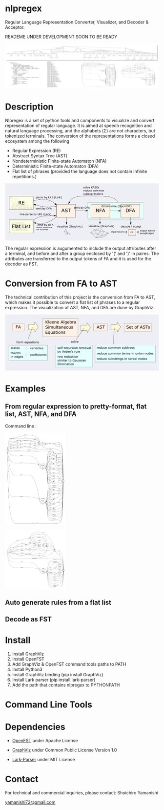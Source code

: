# nlpregex 

Regular Language Representation Converter, Visualizer, and Decoder &amp; Acceptor.

READEME UNDER DEVELOPMENT SOON TO BE READY

<a href="docs/banner.png"> <img src="docs/banner.png"></a>

# Description
Nlpregex is a set of python tools and components to visualize and convert representation of regular language.
It is aimed at speech recognition and natural language processing, 
and the alphabets (Σ) are not characters, but tokenized terminals.
The conversion of the representations forms a closed ecosystem among the following

* Regular Expression (RE)
* Abstract Syntax Tree (AST)
* Nondeterministic Finite-state Automaton (NFA) 
* Deterministic Finite-state Automaton (DFA)
* Flat list of phrases (provided the language does not contain infinite repetitions.)

<a href="docs/ecosystem.png"> <img src="docs/ecosystem.png"></a>

The regular expression is augumented to include the output attributes after a terminal, and
before and after a group enclosed by '(' and ')' in paires.
The attributes are transferred to the output tokens of FA and it is used for the decoder as FST.

# Conversion from FA to AST
The technical contribution of this project is the conversion from FA to AST, which makes it possible
to convert a flat list of phrases to a regular expression.
The visualization of AST, NFA, and DFA are done by GraphViz.

<a href="docs/conversion.png"> <img src="docs/conversion.png"></a>

# Examples

## From regular expression to pretty-format, flat list, AST, NFA, and DFA

Command line :

<a href="docs/nfa.png"> <img src="docs/nfa.png" width=200 ></a>

<a href="docs/dfa.png"> <img src="docs/dfa.png" width=200 ></a>



## Auto generate rules from a flat list


## Decode as FST


# Install

1. Install GraphViz
2. Install OpenFST
3. Add GraphViz & OpenFST command tools paths to PATH
4. Install Python3
5. Install GraphViz binding (pip install GraphViz)
6. Install Lark parser (pip install lark-parser)
7. Add the path that contains nlpregex to PYTHONPATH

# Command Line Tools

## 

##





# Dependencies

* [OpenFST](http://www.openfst.org) under Apache License

* [GraphViz](https://www.graphviz.org) under Common Public License Version 1.0

* [Lark-Parser](https://github.com/lark-parser/lark) under MIT License


# Contact

For technical and commercial inquiries, please contact: Shoichiro Yamanishi

yamanishi72@gmail.com